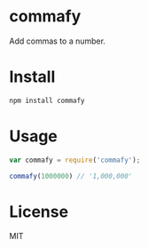 # commafy

Add commas to a number.

# Install

```bash
npm install commafy
```

# Usage

```javascript
var commafy = require('commafy');

commafy(1000000) // '1,000,000'
```

# License

MIT
